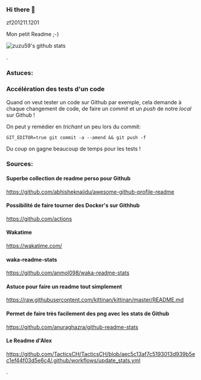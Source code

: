 ### Hi there 👋
zf201211.1201


<!--
**zuzu59/zuzu59** is a ✨ _special_ ✨ repository because its `README.md` (this file) appears on your GitHub profile.

Here are some ideas to get you started:

- 🔭 I’m currently working on ...
- 🌱 I’m currently learning ...
- 👯 I’m looking to collaborate on ...
- 🤔 I’m looking for help with ...
- 💬 Ask me about ...
- 📫 How to reach me: ...
- 😄 Pronouns: ...
- ⚡ Fun fact: ...
-->

Mon petit Readme ;-)


![zuzu59's github stats](https://github-readme-stats.vercel.app/api?username=zuzu59)








.


### Astuces:
### Accélération des tests d'un code
Quand on veut tester un code sur Github par exemple, cela demande à chaque changement de code, de faire un *commit* et un *push* de notre *local* sur Github !

On peut y remédier en *trichant* un peu lors du commit:
```
GIT_EDITOR=true git commit -a --amend && git push -f
```
Du coup on gagne beaucoup de temps pour les tests !



### Sources: 
#### Superbe collection de readme perso pour Github
https://github.com/abhisheknaiidu/awesome-github-profile-readme

#### Possibilité de faire tourner des Docker's sur Githhub
https://github.com/actions

#### Wakatime
https://wakatime.com/

#### waka-readme-stats
https://github.com/anmol098/waka-readme-stats

#### Astuce pour faire un readme tout simplement
https://raw.githubusercontent.com/kittinan/kittinan/master/README.md

#### Permet de faire très facilement des png avec les stats de Github
https://github.com/anuraghazra/github-readme-stats

#### Le Readme d'Alex
https://github.com/TacticsCH/TacticsCH/blob/aec5c13af7c5193013d939b5ec1ef44f03d5e6c4/.github/workflows/update_stats.yml


.
